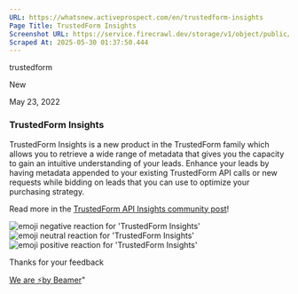 ```yaml
---
URL: https://whatsnew.activeprospect.com/en/trustedform-insights
Page Title: TrustedForm Insights
Screenshot URL: https://service.firecrawl.dev/storage/v1/object/public/media/screenshot-25506077-bc93-45f6-935c-9d078b3d0c50.png
Scraped At: 2025-05-30 01:37:50.444
---
```

trustedform




New




May 23, 2022

### TrustedForm Insights

TrustedForm Insights is a new product in the TrustedForm family which allows you to retrieve a wide range of metadata that gives you the capacity to gain an intuitive understanding of your leads. Enhance your leads by having metadata appended to your existing TrustedForm API calls or new requests while bidding on leads that you can use to optimize your purchasing strategy.

Read more in the [TrustedForm API Insights community post](https://community.activeprospect.com/posts/4709758-trustedform-api-insights)!

![emoji negative reaction for 'TrustedForm Insights'](https://app.getbeamer.com/images/emojiNeg.svg)![emoji neutral reaction for 'TrustedForm Insights'](https://app.getbeamer.com/images/emojiNeut.svg)![emoji positive reaction for 'TrustedForm Insights'](https://app.getbeamer.com/images/emojiPos.svg)

Thanks for your feedback

[We are ⚡by Beamer](https://www.getbeamer.com/?ref=watermark_MErKJCnu12412_public&company=ActiveProspect&watermarkRef=powered&utm_term=MErKJCnu12412&utm_content=ActiveProspect&utm_source=standalone&utm_medium=footer&utm_campaign=powered)"

